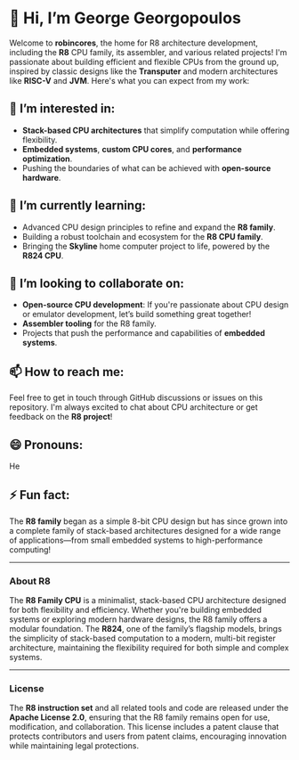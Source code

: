 # 👋 Hi, I’m George Georgopoulos

Welcome to **robincores**, the home for R8 architecture development, including the **R8** CPU family, its assembler, and various related projects! I'm passionate about building efficient and flexible CPUs from the ground up, inspired by classic designs like the **Transputer** and modern architectures like **RISC-V** and **JVM**. Here's what you can expect from my work:

## 👀 I’m interested in:
- **Stack-based CPU architectures** that simplify computation while offering flexibility.
- **Embedded systems**, **custom CPU cores**, and **performance optimization**.
- Pushing the boundaries of what can be achieved with **open-source hardware**.

## 🌱 I’m currently learning:
- Advanced CPU design principles to refine and expand the **R8 family**.
- Building a robust toolchain and ecosystem for the **R8 CPU family**.
- Bringing the **Skyline** home computer project to life, powered by the **R824 CPU**.

## 💞️ I’m looking to collaborate on:
- **Open-source CPU development**: If you're passionate about CPU design or emulator development, let’s build something great together!
- **Assembler tooling** for the R8 family.
- Projects that push the performance and capabilities of **embedded systems**.

## 📫 How to reach me:
Feel free to get in touch through GitHub discussions or issues on this repository. I'm always excited to chat about CPU architecture or get feedback on the **R8 project**!

## 😄 Pronouns:
He

## ⚡ Fun fact:
The **R8 family** began as a simple 8-bit CPU design but has since grown into a complete family of stack-based architectures designed for a wide range of applications—from small embedded systems to high-performance computing!

---

### About R8

The **R8 Family CPU** is a minimalist, stack-based CPU architecture designed for both flexibility and efficiency. Whether you're building embedded systems or exploring modern hardware designs, the R8 family offers a modular foundation. The **R824**, one of the family’s flagship models, brings the simplicity of stack-based computation to a modern, multi-bit register architecture, maintaining the flexibility required for both simple and complex systems.

---

### License

The **R8 instruction set** and all related tools and code are released under the **Apache License 2.0**, ensuring that the R8 family remains open for use, modification, and collaboration. This license includes a patent clause that protects contributors and users from patent claims, encouraging innovation while maintaining legal protections.
